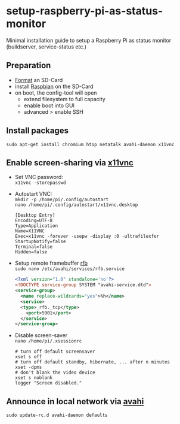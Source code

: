 setup-raspberry-pi-as-status-monitor
====================================

Minimal installation guide to setup a Raspberry Pi as status monitor (buildserver, service-status etc.)

## Preparation
- [Format](https://www.sdcard.org/downloads/formatter_4/) an SD-Card
- install [Raspbian](http://www.raspberrypi.org/downloads) on the SD-Card 
- on boot, the config-tool will open
  - extend filesystem to full capacity
  - enable boot into GUI
  - advanced > enable SSH

## Install packages
    sudo apt-get install chromium htop netatalk avahi-daemon x11vnc
    
## Enable screen-sharing via [x11vnc](http://www.karlrunge.com/x11vnc/)
- Set VNC password:  
  `x11vnc -storepasswd`
    
- Autostart VNC:  
  `mkdir -p /home/pi/.config/autostart`  
  `nano /home/pi/.config/autostart/x11vnc.desktop`
  ```
  [Desktop Entry]  
  Encoding=UTF-8  
  Type=Application  
  Name=X11VNC  
  Exec=x11vnc -forever -usepw -display :0 -ultrafilexfer  
  StartupNotify=false  
  Terminal=false  
  Hidden=false  
  ```

- Setup remote framebuffer [rfb](http://en.wikipedia.org/wiki/RFB_protocol)  
  `sudo nano /etc/avahi/services/rfb.service`  
  ```xml
  <?xml version="1.0" standalone='no'?>
  <!DOCTYPE service-group SYSTEM "avahi-service.dtd">
  <service-group>
    <name replace-wildcards="yes">%h</name>
    <service>
    <type>_rfb._tcp</type>
      <port>5901</port>
    </service>
  </service-group>
  ```

- Disable screen-saver  
  `nano /home/pi/.xsessionrc`  
  ```
  # turn off default screensaver
  xset s off
  # turn off default standby, hibernate, ... after n minutes
  xset -dpms
  # don't blank the video device
  xset s noblank
  logger "Screen disabled."
  ```

## Announce in local network via [avahi](http://en.wikipedia.org/wiki/Avahi_(software))
  `sudo update-rc.d avahi-daemon defaults`  
